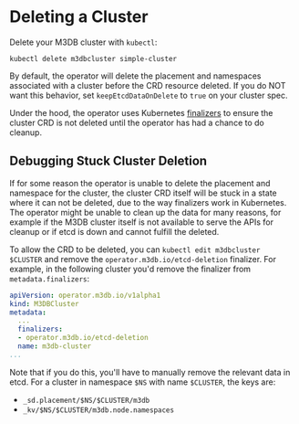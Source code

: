 # Deleting a Cluster

Delete your M3DB cluster with `kubectl`:
```
kubectl delete m3dbcluster simple-cluster
```

By default, the operator will delete the placement and namespaces associated with a cluster before the CRD resource
deleted. If you do NOT want this behavior, set `keepEtcdDataOnDelete` to `true` on your cluster spec.

Under the hood, the operator uses Kubernetes [finalizers] to ensure the cluster CRD is not deleted until the operator
has had a chance to do cleanup.

## Debugging Stuck Cluster Deletion

If for some reason the operator is unable to delete the placement and namespace for the cluster, the cluster CRD itself
will be stuck in a state where it can not be deleted, due to the way finalizers work in Kubernetes. The operator might
be unable to clean up the data for many reasons, for example if the M3DB cluster itself is not available to serve the
APIs for cleanup or if etcd is down and cannot fulfill the deleted.

To allow the CRD to be deleted, you can `kubectl edit m3dbcluster $CLUSTER` and remove the
`operator.m3db.io/etcd-deletion` finalizer. For example, in the following cluster you'd remove the finalizer from `metadata.finalizers`:

```yaml
apiVersion: operator.m3db.io/v1alpha1
kind: M3DBCluster
metadata:
  ...
  finalizers:
  - operator.m3db.io/etcd-deletion
  name: m3db-cluster
...
```

Note that if you do this, you'll have to manually remove the relevant data in etcd. For a cluster in namespace `$NS`
with name `$CLUSTER`, the keys are:

- `_sd.placement/$NS/$CLUSTER/m3db`
- `_kv/$NS/$CLUSTER/m3db.node.namespaces`

[finalizers]: https://kubernetes.io/docs/tasks/access-kubernetes-api/custom-resources/custom-resource-definitions/#finalizers
